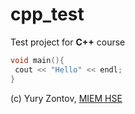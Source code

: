 # cpp_test
Test project for **C++** course

```c++
void main(){
 cout << "Hello" << endl;
}
```

(c) Yury Zontov, [MIEM HSE](https://miem.hse.ru)
